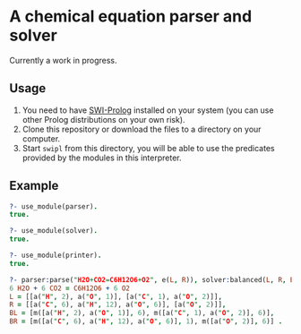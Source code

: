 # A chemical equation parser and solver

Currently a work in progress.

## Usage

1. You need to have [SWI-Prolog](https://www.swi-prolog.org/download/stable) installed on your system (you can use other Prolog distributions on your own risk).
2. Clone this repository or download the files to a directory on your computer.
3. Start `swipl` from this directory, you will be able to use the predicates provided by the modules in this interpreter.

## Example

```prolog
?- use_module(parser).
true.

?- use_module(solver).
true.

?- use_module(printer).
true.

?- parser:parse("H2O+CO2=C6H12O6+O2", e(L, R)), solver:balanced(L, R, BL, BR), printBalanced(BL, BR).
6 H2O + 6 CO2 = C6H12O6 + 6 O2
L = [[a("H", 2), a("O", 1)], [a("C", 1), a("O", 2)]],
R = [[a("C", 6), a("H", 12), a("O", 6)], [a("O", 2)]],
BL = [m([a("H", 2), a("O", 1)], 6), m([a("C", 1), a("O", 2)], 6)],
BR = [m([a("C", 6), a("H", 12), a("O", 6)], 1), m([a("O", 2)], 6)] .
```
